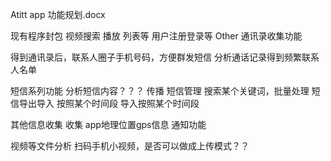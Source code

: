 Atitt  app 功能规划.docx


现有程序封包
视频搜索 播放 列表等
用户注册登录等
Other
通讯录收集功能

得到通讯录后，联系人圈子手机号码，方便群发短信
分析通话记录得到频繁联系人名单

短信系列功能
分析短信内容？？？
传播
短信管理  搜索某个关键词，批量处理
短信导出导入 按照某个时间段
导入按照某个时间段

其他信息收集
收集 app地理位置gps信息
通知功能

视频等文件分析
扫码手机小视频，是否可以做成上传模式？？


